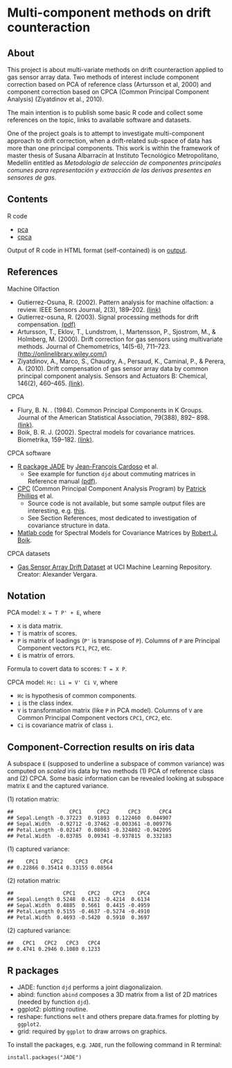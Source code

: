 # Multi-component methods on drift counteraction

## About
This project is about multi-variate methods on drift counteraction applied to gas sensor array data.
Two methods of interest include component correction based on PCA of reference class (Artursson et al, 2000)
and component correction based on CPCA (Common Principal Component Analysis) (Ziyatdinov et al., 2010).

The main intention is to publish some basic R code and collect some references on the topic, links to available software and datasets.

One of the project goals is to attempt to investigate multi-component approach to drift correction,
when a drift-related sub-space of data has more than one principal components. 
This work is within the framework of master thesis of Susana Albarracín at Instituto Tecnológico Metropolitano, Medellín
entitled as *Metodología de selección de componentes principales comunes para representación y extracción de las derivas presentes en sensores de gas*.

## Contents

R code
* [pca](drift-multicomp/tree/master/pca)
* [cpca](drift-multicomp/tree/master/cpca)

Output of R code in HTML format (self-contained) is on [output](drift-multicomp/tree/master/output).

## References

Machine Olfaction
* Gutierrez-Osuna, R. (2002). Pattern analysis for machine olfaction: a review. IEEE Sensors Journal, 2(3), 189–202. [(link)](http://ieeexplore.ieee.org/xpls/abs_all.jsp?arnumber=1021060&tag=1)
* Gutierrez-osuna, R. (2003). Signal processing methods for drift compensation. [(pdf)](http://research.cse.tamu.edu/prism/lectures/talks/nose03.pdf)
* Artursson, T., Eklov, T., Lundstrom, I., Martensson, P., Sjostrom, M., & Holmberg, M. (2000). Drift correction for gas sensors using multivariate methods. Journal of Chemometrics, 14(5-6), 711–723. [(http://onlinelibrary.wiley.com/)](http://onlinelibrary.wiley.com/)
* Ziyatdinov, A., Marco, S., Chaudry, A., Persaud, K., Caminal, P., & Perera, A. (2010). Drift compensation of gas sensor array data by common principal component analysis. Sensors and Actuators B: Chemical, 146(2), 460–465. [(link)](http://www.sciencedirect.com/science/article/pii/S0925400509008995).

CPCA
* Flury, B. N. . (1984). Common Principal Components in K Groups. Journal of the American Statistical Association, 79(388), 892– 898. [(link)](http://www.jstor.org/stable/2288721).
* Boik, B. R. J. (2002). Spectral models for covariance matrices. Biometrika, 159–182. [(link)](http://biomet.oxfordjournals.org/content/89/1/159.abstract).


CPCA software
* [R package JADE](http://cran.r-project.org/web/packages/JADE/index.html) by [Jean-François Cardoso](http://perso.telecom-paristech.fr/~cardoso/) et al.
  * See example for function `djd` about commuting matrices in Reference manual [(pdf)](http://cran.r-project.org/web/packages/JADE/JADE.pdf).
* [CPC](http://pages.uoregon.edu/pphil/programs/cpc/cpc.htm) (Common Principal Component Analysis Program) by [Patrick Phillips](http://pages.uoregon.edu/pphil/) et al.
  * Source code is not available, but some sample output files are interesting, e.g. [this](http://darkwing.uoregon.edu/~pphil/programs/cpc/data/vole.out).
  * See Section References, most dedicated to investigation of covariance structure in data.
* [Matlab code](http://www.math.montana.edu/~rjboik/spectral/) for Spectral Models for Covariance Matrices by [Robert J. Boik](http://www.math.montana.edu/~rjboik/).


CPCA datasets
* [Gas Sensor Array Drift Dataset](http://archive.ics.uci.edu/ml/datasets/Gas+Sensor+Array+Drift+Dataset) at UCI Machine Learning Repository. Creator: Alexander Vergara.

## Notation

PCA model: `X = T P' + E`, where
* `X` is data matrix.
* `T` is matrix of scores.
* `P` is matrix of loadings (`P'` is transpose of `P`). Columns of `P` are Principal Component vectors `PC1`, `PC2`, etc.
* `E` is matrix of errors.

Formula to covert data to scores: `T = X P`.

CPCA model: `Hc: Li = V' Ci V`, where

* `Hc` is hypothesis of common components.
* `i` is the class index.
* `V` is transformation matrix (like `P` in PCA model). Columns of `V` are Common Principal Component vectors `CPC1`, `CPC2`, etc.
* `Ci` is covariance matrix of class `i`.

## Component-Correction results on iris data

A subspace `E` (supposed to underline a subspace of common variance) was computed
on *scaled* iris data by two methods (1) PCA of reference class and (2) CPCA. 
Some basic information can be revealed looking at subspace matrix `E` and the captured variance.

(1) rotation matrix:
```
##                  CPC1     CPC2      CPC3      CPC4
## Sepal.Length -0.37223  0.91893  0.122460  0.044907
## Sepal.Width  -0.92712 -0.37462 -0.003361 -0.009776
## Petal.Length -0.02147  0.08063 -0.324802 -0.942095
## Petal.Width  -0.03785  0.09341 -0.937815  0.332183
```

(1) captured variance:
```
##    CPC1    CPC2    CPC3    CPC4 
## 0.22866 0.35414 0.33155 0.08564 
```

(2) rotation matrix:
```
##                CPC1    CPC2    CPC3    CPC4
## Sepal.Length 0.5248  0.4132 -0.4214  0.6134
## Sepal.Width  0.4885  0.5661  0.4415 -0.4959
## Petal.Length 0.5155 -0.4637 -0.5274 -0.4910
## Petal.Width  0.4693 -0.5420  0.5910  0.3697
```

(2) captured variance:
```
##   CPC1   CPC2   CPC3   CPC4 
## 0.4741 0.2946 0.1080 0.1233 
```


## R packages

* JADE: function `djd` performs a joint diagonalizaion.
* abind: function `abind` composes a 3D matrix from a list of 2D matrices (needed by function `djd`).
* ggplot2: plotting routine.
* reshape: functions `melt` and others prepare data.frames for plotting by `ggplot2`.
* grid: required by `ggplot` to draw arrows on graphics.

To install the packages, e.g. `JADE`, run the following command in R terminal:
```
install.packages("JADE")
```

